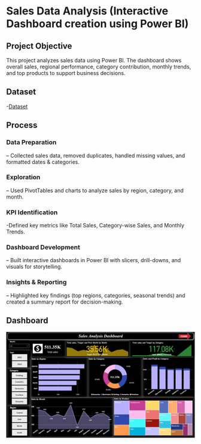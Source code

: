 # Sales Data Analysis (Interactive  Dashboard creation using Power BI)
## Project Objective
This project analyzes sales data using Power BI. The dashboard shows overall sales, regional performance, category contribution, monthly trends, and top products to support business decisions.

## Dataset
-<a href="https://github.com/ssankarrevathi-source/Sales-Data-Analysis-and-Dashboard/blob/main/sample_sales_data.xlsx">Dataset</a>

## Process
### Data Preparation
– Collected sales data, removed duplicates, handled missing values, and formatted dates & categories.
### Exploration 
– Used PivotTables and charts to analyze sales by region, category, and month.
### KPI Identification  
-Defined key metrics like Total Sales, Category-wise Sales, and Monthly Trends.
### Dashboard Development 
– Built interactive dashboards in Power BI with slicers, drill-downs, and visuals for storytelling.
### Insights & Reporting 
– Highlighted key findings (top regions, categories, seasonal trends) and created a summary report for decision-making.

## Dashboard
![Screenshot(495)](https://github.com/ssankarrevathi-source/Sales-Data-Analysis-and-Dashboard/blob/main/Sales%20Data%20Visual%20Screenshot%20-%20Copy.jpg)
